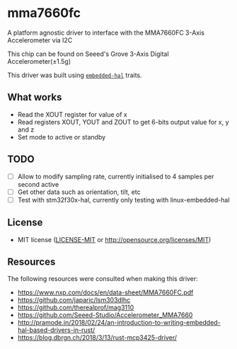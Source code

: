 # mma7660fc

A platform agnostic driver to interface with the MMA7660FC 3-Axis Accelerometer via I2C

This chip can be found on Seeed's Grove 3-Axis Digital Accelerometer(±1.5g)

This driver was built using [`embedded-hal`] traits.

[`embedded-hal`]: https://docs.rs/embedded-hal/~0.1

## What works

- Read the XOUT register for value of x
- Read registers XOUT, YOUT and ZOUT to get  6-bits output value for x, y and z
- Set mode to active or standby

## TODO

- [ ] Allow to modify sampling rate, currently initialised to 4 samples per second active
- [ ] Get other data such as orientation, tilt, etc
- [ ] Test with stm32f30x-hal, currently only testing with linux-embedded-hal

## License

- MIT license ([LICENSE-MIT](LICENSE-MIT) or http://opensource.org/licenses/MIT)

## Resources

The following resources were consulted when making this driver:
- https://www.nxp.com/docs/en/data-sheet/MMA7660FC.pdf
- https://github.com/japaric/lsm303dlhc
- https://github.com/therealprof/mag3110
- https://github.com/Seeed-Studio/Accelerometer_MMA7660
- http://pramode.in/2018/02/24/an-introduction-to-writing-embedded-hal-based-drivers-in-rust/
- https://blog.dbrgn.ch/2018/3/13/rust-mcp3425-driver/
